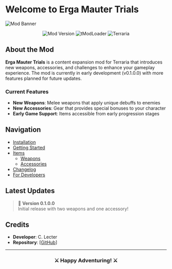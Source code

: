 # Welcome to Erga Mauter Trials

![Mod Banner](https://img.shields.io/badge/Erga_Mauter-Trials-purple?style=for-the-badge)

<div align="center">
  
![Mod Version](https://img.shields.io/badge/version-0.1.0.0-blue)
![tModLoader](https://img.shields.io/badge/tModLoader-2025.3.3.1-orange)
![Terraria](https://img.shields.io/badge/terraria-1.4.4.9-green)

</div>

## About the Mod

**Erga Mauter Trials** is a content expansion mod for Terraria that introduces new weapons, accessories, and challenges to enhance your gameplay experience. The mod is currently in early development (v0.1.0.0) with more features planned for future updates.

### Current Features

- **New Weapons**: Melee weapons that apply unique debuffs to enemies
- **New Accessories**: Gear that provides special bonuses to your character
- **Early Game Support**: Items accessible from early progression stages

## Navigation

- [Installation](Installation)
- [Getting Started](Getting-Started)
- [Items](Items)
  - [Weapons](Weapons)
  - [Accessories](Accessories)
- [Changelog](Changelog)
- [For Developers](For-Developers)

## Latest Updates

> 📌 **Version 0.1.0.0**  
> Initial release with two weapons and one accessory!

## Credits

- **Developer**: C. Lecter
- **Repository**: [[GitHub](https://github.com/cthereallecter/ErgaMauter)]

---

<div align="center">
  
### ⚔️ Happy Adventuring! ⚔️

</div>